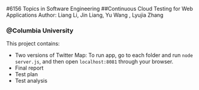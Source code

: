 #6156 Topics in Software Engineering
##Continuous Cloud Testing for Web Applications
Author: Liang Li, Jin Liang, Yu Wang , Lyujia Zhang
### @Columbia University
This project contains:
- Two versions of Twitter Map: To run app, go to each folder and run `node server.js`, and then open `localhost:8081` through your browser. 
- Final report 
- Test plan 
- Test analysis 
